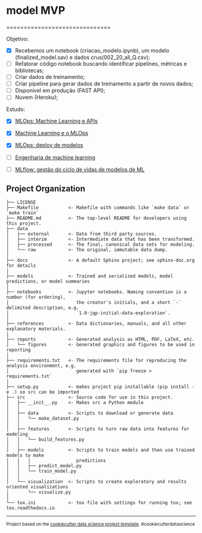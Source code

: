# model MVP
==============================

Objetivo:

- [X] Recebemos um notebook (criacao_modelo.ipynb), um modelo (finalized_model.sav) e dados crus(002_20_all_Q.csv);
- [ ] Refatorar código notebook buscando identificar pipelines, métricas e bibliotecas;
- [ ] Criar dados de treinamento;
- [ ] Criar pipeline para gerar dados de treinamento a partir de novos dados;
- [ ] Disponível em produção (FAST API);
- [ ] Nuvem (Heroku);
 
Estudo:

- [X] [MLOps: Machine Learning e APIs](https://cursos.alura.com.br/course/mlops-machine-learning-e-apis)
- [X] [Machine Learning e o MLOps](https://cursos.alura.com.br/extra/hipsterstech/machine-learning-e-o-mlops-hipsters-171-a398)
- [X] [MLOps: deploy de modelos](https://cursos.alura.com.br/course/mlops-deploy-modelos)
- [ ] [Engenharia de machine learning](https://cursos.alura.com.br/extra/hipsterstech/engenharia-de-machine-learning-hipsters-ponto-tech-248-a853)
- [ ] [MLflow: gestão do ciclo de vidas de modelos de ML](https://cursos.alura.com.br/course/mlflow-gestao-ciclo-vidas-modelos-ml)


Project Organization
------------

    ├── LICENSE
    ├── Makefile           <- Makefile with commands like `make data` or `make train`
    ├── README.md          <- The top-level README for developers using this project.
    ├── data
    │   ├── external       <- Data from third party sources.
    │   ├── interim        <- Intermediate data that has been transformed.
    │   ├── processed      <- The final, canonical data sets for modeling.
    │   └── raw            <- The original, immutable data dump.
    │
    ├── docs               <- A default Sphinx project; see sphinx-doc.org for details
    │
    ├── models             <- Trained and serialized models, model predictions, or model summaries
    │
    ├── notebooks          <- Jupyter notebooks. Naming convention is a number (for ordering),
    │                         the creator's initials, and a short `-` delimited description, e.g.
    │                         `1.0-jqp-initial-data-exploration`.
    │
    ├── references         <- Data dictionaries, manuals, and all other explanatory materials.
    │
    ├── reports            <- Generated analysis as HTML, PDF, LaTeX, etc.
    │   └── figures        <- Generated graphics and figures to be used in reporting
    │
    ├── requirements.txt   <- The requirements file for reproducing the analysis environment, e.g.
    │                         generated with `pip freeze > requirements.txt`
    │
    ├── setup.py           <- makes project pip installable (pip install -e .) so src can be imported
    ├── src                <- Source code for use in this project.
    │   ├── __init__.py    <- Makes src a Python module
    │   │
    │   ├── data           <- Scripts to download or generate data
    │   │   └── make_dataset.py
    │   │
    │   ├── features       <- Scripts to turn raw data into features for modeling
    │   │   └── build_features.py
    │   │
    │   ├── models         <- Scripts to train models and then use trained models to make
    │   │   │                 predictions
    │   │   ├── predict_model.py
    │   │   └── train_model.py
    │   │
    │   └── visualization  <- Scripts to create exploratory and results oriented visualizations
    │       └── visualize.py
    │
    └── tox.ini            <- tox file with settings for running tox; see tox.readthedocs.io


--------

<p><small>Project based on the <a target="_blank" href="https://drivendata.github.io/cookiecutter-data-science/">cookiecutter data science project template</a>. #cookiecutterdatascience</small></p>
